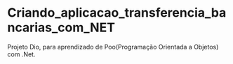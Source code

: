 # Criando_aplicacao_transferencia_bancarias_com_NET
Projeto Dio, para aprendizado de Poo(Programação Orientada a Objetos) com .Net.
